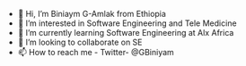 - 👋 Hi, I’m Biniaym G-Amlak from Ethiopia
- 👀 I’m interested in Software Engineering and Tele Medicine
- 🌱 I’m currently learning Software Engineering at Alx Africa
- 💞️ I’m looking to collaborate on SE 
- 📫 How to reach me - Twitter- @GBiniyam

<!---
binazgreat/binazgreat is a ✨ special ✨ repository because its `README.md` (this file) appears on your GitHub profile.
You can click the Preview link to take a look at your changes.
--->
